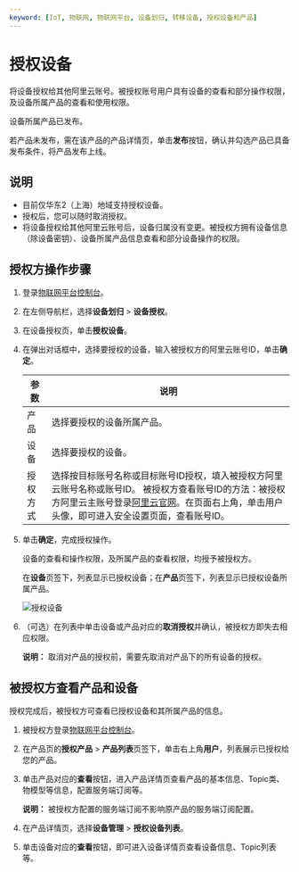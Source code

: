 ```yaml
---
keyword: [IoT, 物联网, 物联网平台, 设备划归, 转移设备, 授权设备和产品]
---
```


# 授权设备

将设备授权给其他阿里云账号。被授权账号用户具有设备的查看和部分操作权限，及设备所属产品的查看和使用权限。

设备所属产品已发布。

若产品未发布，需在该产品的产品详情页，单击**发布**按钮，确认并勾选产品已具备发布条件，将产品发布上线。

## 说明

-   目前仅华东2（上海）地域支持授权设备。
-   授权后，您可以随时取消授权。
-   将设备授权给其他阿里云账号后，设备归属没有变更。被授权方拥有设备信息（除设备密钥）、设备所属产品信息查看和部分设备操作的权限。

## 授权方操作步骤

1.  登录[物联网平台控制台](https://iot.console.aliyun.com/)。

2.  在左侧导航栏，选择**设备划归** \> **设备授权**。

3.  在设备授权页，单击**授权设备**。

4.  在弹出对话框中，选择要授权的设备，输入被授权方的阿里云账号ID，单击**确定**。

    |参数|说明|
    |--|--|
    |产品|选择要授权的设备所属产品。|
    |设备|选择要授权的设备。|
    |授权方式|选择按目标账号名称或目标账号ID授权，填入被授权方阿里云账号名称或账号ID。 被授权方查看账号ID的方法：被授权方阿里云主账号登录[阿里云官网](www.aliyun.com)。在页面右上角，单击用户头像，即可进入安全设置页面，查看账号ID。 |

5.  单击**确定**，完成授权操作。

    设备的查看和操作权限，及所属产品的查看权限，均授予被授权方。

    在**设备**页签下，列表显示已授权设备；在**产品**页签下，列表显示已授权设备所属产品。

    ![授权设备](https://static-aliyun-doc.oss-cn-hangzhou.aliyuncs.com/assets/img/zh-CN/3386549951/p129718.png)

6.  （可选）在列表中单击设备或产品对应的**取消授权**并确认，被授权方即失去相应权限。

    **说明：** 取消对产品的授权前，需要先取消对产品下的所有设备的授权。


## 被授权方查看产品和设备

授权完成后，被授权方可查看已授权设备和其所属产品的信息。

1.  被授权方登录[物联网平台控制台](https://iot.console.aliyun.com/)。

2.  在产品页的**授权产品** \> **产品列表**页签下，单击右上角**用户**，列表展示已授权给您的产品。

3.  单击产品对应的**查看**按钮，进入产品详情页查看产品的基本信息、Topic类、物模型等信息，配置服务端订阅等。

    **说明：** 被授权方配置的服务端订阅不影响原产品的服务端订阅配置。

4.  在产品详情页，选择**设备管理** \> **授权设备列表**。

5.  单击设备对应的**查看**按钮，即可进入设备详情页查看设备信息、Topic列表等。


